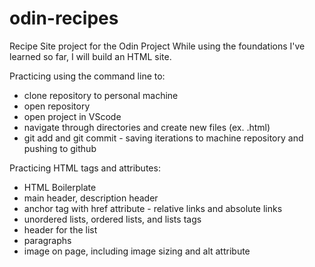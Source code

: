 # odin-recipes

Recipe Site project for the Odin Project
While using the foundations I've learned so far, I will
build an HTML site.

Practicing using the command line to:
* clone repository to personal machine
* open repository
* open project in VScode
* navigate through directories and create new files (ex. .html)
* git add and git commit - saving iterations to machine repository and pushing to github

Practicing HTML tags and attributes:
* HTML Boilerplate
* main header, description header 
* anchor tag with href attribute - relative links and absolute links
* unordered lists, ordered lists, and lists tags
* header for the list
* paragraphs
* image on page, including image sizing and alt attribute
